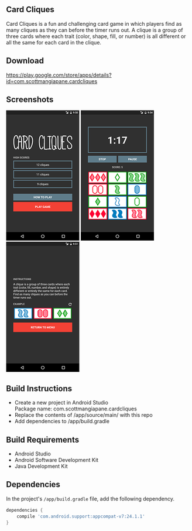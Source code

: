 ## Card Cliques

Card Cliques is a fun and challenging card game in which players find as many cliques as they can before the timer runs out. A clique is a group of three cards where each trait (color, shape, fill, or number) is all different or all the same for each card in the clique.

## Download

https://play.google.com/store/apps/details?id=com.scottmangiapane.cardcliques

## Screenshots

<img src="screenshots/1_main.png" width="200">
<img src="screenshots/2_game.png" width="200">
<img src="screenshots/3_help.png" width="200">

## Build Instructions

* Create a new project in Android Studio  
  Package name: com.scottmangiapane.cardcliques
* Replace the contents of /app/source/main/ with this repo
* Add dependencies to /app/build.gradle

## Build Requirements

* Android Studio
* Android Software Development Kit
* Java Development Kit

## Dependencies

In the project's `/app/build.gradle` file, add the following dependency.
```groovy
dependencies {
    compile 'com.android.support:appcompat-v7:24.1.1'
}
```
